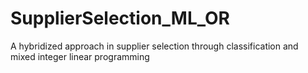 # SupplierSelection_ML_OR
A hybridized approach in supplier selection through classification and mixed integer linear programming
